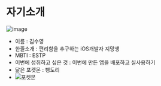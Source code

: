 # 자기소개


![image](https://avatars.githubusercontent.com/u/166345331?v=4)


- 이름 : 김수영
- 한줄소개 : 편리함을 추구하는 iOS개발자 지망생 
- MBTI : ESTP
- 이번에 성취하고 싶은 것 : 이번에 만든 앱을 배포하고 실사용하기
- 닮은 포켓몬 : 팽도리
- ![포켓몬](https://i.namu.wiki/i/uc2XxNjXVIK1qfW2gVhczEDKaSj-TRHv9ZGAtFfacUhIolwy-h7gjYFFBaetxJsLC2Uw6wz0U6weS9Ehb6KDjIdVka4-DOCoMst1VBVhvgonPFz5kbB5VKzrvyJoHhlX8o3e_DoF0TfpOXK8P0RKxw.webp)
